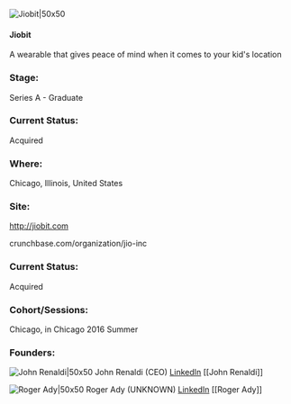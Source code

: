 

![Jiobit|50x50](https://apimg.techstars.com/connect/images/image_files/5775c88834b274254c000003/original/logo_150_blue.png)

#### Jiobit
A wearable that gives peace of mind when it comes to your kid's location

### Stage: 
Series A - Graduate 

### Current Status: 
Acquired

### Where:
Chicago, Illinois, United States

### Site:
http://jiobit.com



crunchbase.com/organization/jio-inc

### Current Status: 
Acquired

### Cohort/Sessions: 
Chicago, in Chicago 2016 Summer

### Founders: 

![John Renaldi|50x50](https://apimg.techstars.com/connect/images/image_files/5775c6cc34b274254c000001/original/WkatnofD_400x400.jpg) John Renaldi (CEO) [LinkedIn](https://linkedin.com/in/renaldi) [[John Renaldi]]

![Roger Ady|50x50](https://apimg.techstars.com/connect/images/image_files/5822a7c680832002c6000002/original/Jiobit-2.jpg) Roger Ady (UNKNOWN) [LinkedIn](https://linkedin.com/in/roger-ady-62b7a3) [[Roger Ady]]


